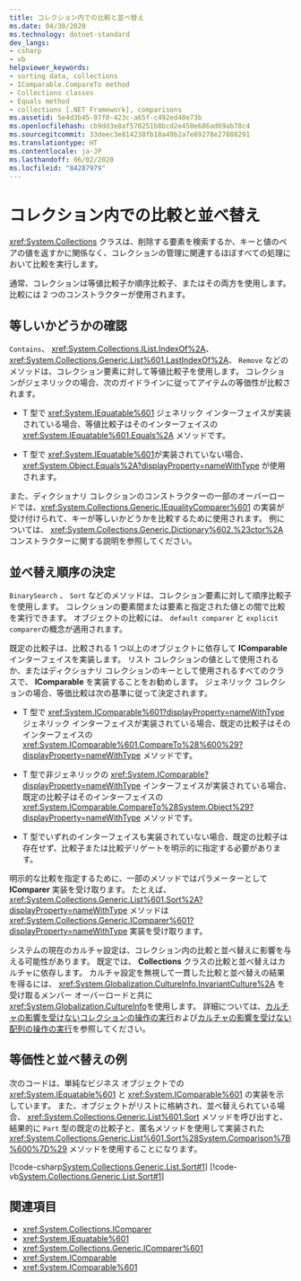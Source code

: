 ```yaml
---
title: コレクション内での比較と並べ替え
ms.date: 04/30/2020
ms.technology: dotnet-standard
dev_langs:
- csharp
- vb
helpviewer_keywords:
- sorting data, collections
- IComparable.CompareTo method
- Collections classes
- Equals method
- collections [.NET Framework], comparisons
ms.assetid: 5e4d3b45-97f0-423c-a65f-c492ed40e73b
ms.openlocfilehash: cb9dd3e8af570251b8bcd2e450e686ad69ab78c4
ms.sourcegitcommit: 33deec3e814238fb18a49b2a7e89278e27888291
ms.translationtype: HT
ms.contentlocale: ja-JP
ms.lasthandoff: 06/02/2020
ms.locfileid: "84287979"
---
```

# <a name="comparisons-and-sorts-within-collections"></a>コレクション内での比較と並べ替え

<xref:System.Collections> クラスは、削除する要素を検索するか、キーと値のペアの値を返すかに関係なく、コレクションの管理に関連するほぼすべての処理において比較を実行します。

通常、コレクションは等値比較子か順序比較子、またはその両方を使用します。 比較には 2 つのコンストラクターが使用されます。

<a name="BKMK_Checkingforequality"></a>
## <a name="check-for-equality"></a>等しいかどうかの確認

`Contains`、 <xref:System.Collections.IList.IndexOf%2A>、 <xref:System.Collections.Generic.List%601.LastIndexOf%2A>、 `Remove` などのメソッドは、コレクション要素に対して等値比較子を使用します。 コレクションがジェネリックの場合、次のガイドラインに従ってアイテムの等価性が比較されます。

- T 型で <xref:System.IEquatable%601> ジェネリック インターフェイスが実装されている場合、等値比較子はそのインターフェイスの <xref:System.IEquatable%601.Equals%2A> メソッドです。

- T 型で <xref:System.IEquatable%601>が実装されていない場合、 <xref:System.Object.Equals%2A?displayProperty=nameWithType> が使用されます。

また、ディクショナリ コレクションのコンストラクターの一部のオーバーロードでは、<xref:System.Collections.Generic.IEqualityComparer%601> の実装が受け付けられて、キーが等しいかどうかを比較するために使用されます。 例については、 <xref:System.Collections.Generic.Dictionary%602.%23ctor%2A> コンストラクターに関する説明を参照してください。

<a name="BKMK_Determiningsortorder"></a>
## <a name="determine-sort-order"></a>並べ替え順序の決定

`BinarySearch` 、 `Sort` などのメソッドは、コレクション要素に対して順序比較子を使用します。 コレクションの要素間または要素と指定された値との間で比較を実行できます。 オブジェクトの比較には、 `default comparer` と `explicit comparer`の概念が適用されます。

既定の比較子は、比較される 1 つ以上のオブジェクトに依存して **IComparable** インターフェイスを実装します。 リスト コレクションの値として使用されるか、またはディクショナリ コレクションのキーとして使用されるすべてのクラスで、 **IComparable** を実装することをお勧めします。 ジェネリック コレクションの場合、等価比較は次の基準に従って決定されます。

- T 型で <xref:System.IComparable%601?displayProperty=nameWithType> ジェネリック インターフェイスが実装されている場合、既定の比較子はそのインターフェイスの <xref:System.IComparable%601.CompareTo%28%600%29?displayProperty=nameWithType> メソッドです。

- T 型で非ジェネリックの <xref:System.IComparable?displayProperty=nameWithType> インターフェイスが実装されている場合、既定の比較子はそのインターフェイスの <xref:System.IComparable.CompareTo%28System.Object%29?displayProperty=nameWithType> メソッドです。

- T 型でいずれのインターフェイスも実装されていない場合、既定の比較子は存在せず、比較子または比較デリゲートを明示的に指定する必要があります。

明示的な比較を指定するために、一部のメソッドではパラメーターとして **IComparer** 実装を受け取ります。 たとえば、 <xref:System.Collections.Generic.List%601.Sort%2A?displayProperty=nameWithType> メソッドは <xref:System.Collections.Generic.IComparer%601?displayProperty=nameWithType> 実装を受け取ります。

システムの現在のカルチャ設定は、コレクション内の比較と並べ替えに影響を与える可能性があります。 既定では、 **Collections** クラスの比較と並べ替えはカルチャに依存します。 カルチャ設定を無視して一貫した比較と並べ替えの結果を得るには、 <xref:System.Globalization.CultureInfo.InvariantCulture%2A> を受け取るメンバー オーバーロードと共に <xref:System.Globalization.CultureInfo>を使用します。 詳細については、[カルチャの影響を受けないコレクションの操作の実行](../globalization-localization/performing-culture-insensitive-string-operations-in-collections.md)および[カルチャの影響を受けない配列の操作の実行](../globalization-localization/performing-culture-insensitive-string-operations-in-arrays.md)を参照してください。

<a name="BKMK_Equalityandsortexample"></a>
## <a name="equality-and-sort-example"></a>等価性と並べ替えの例

次のコードは、単純なビジネス オブジェクトでの <xref:System.IEquatable%601> と <xref:System.IComparable%601> の実装を示しています。 また、オブジェクトがリストに格納され、並べ替えられている場合、 <xref:System.Collections.Generic.List%601.Sort> メソッドを呼び出すと、結果的に `Part` 型の既定の比較子と、匿名メソッドを使用して実装された <xref:System.Collections.Generic.List%601.Sort%28System.Comparison%7B%600%7D%29> メソッドを使用することになります。

[!code-csharp[System.Collections.Generic.List.Sort#1](../../../samples/snippets/csharp/VS_Snippets_CLR_System/system.collections.generic.list.sort/cs/program.cs#1)]
[!code-vb[System.Collections.Generic.List.Sort#1](../../../samples/snippets/visualbasic/VS_Snippets_CLR_System/system.collections.generic.list.sort/vb/module1.vb#1)]

## <a name="see-also"></a>関連項目

- <xref:System.Collections.IComparer>
- <xref:System.IEquatable%601>
- <xref:System.Collections.Generic.IComparer%601>
- <xref:System.IComparable>
- <xref:System.IComparable%601>
